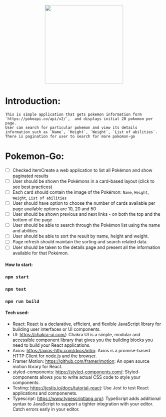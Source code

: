 
<p align="center">
  <img 
    width="250"
    height="250"
    src="https://upload.wikimedia.org/wikipedia/commons/thumb/9/98/International_Pok%C3%A9mon_logo.svg/1920px-International_Pok%C3%A9mon_logo.svg.png"
  >
</p>

# Introduction:

    This is simple application that gets pokemon information form `https://pokeapi.co/api/v2/`,  and displays initial 20 pokomon per page. 
    User can search for particular pokemon and view its details information such as `Name`, `Height`, `Weight`, `List of abilities`. There is pagination for user to search for more pokomon-go

# Pokemon-Go: 

- [ ] Checked itemCreate a web application to list all Pokémon and show paginated results
- [ ] User should be shown the Pokémons in a card-based layout (click to see best practices)
- [ ] Each card should contain the image of the Pokémon: `Name`, `Height`, `Weight`, `List of abilities`
- [ ] User should have option to choose the number of cards available per page available options are 10, 20 and 50
- [ ] User should be shown previous and next links - on both the top and the bottom of the page
- [ ] User should be able to search through the Pokémon list using the name and abilities
- [ ] User should be able to sort the result by name, height and weight.
- [ ] Page refresh should maintain the sorting and search related data.
- [ ] User should be taken to the details page and present all the information available for that Pokémon. 

#### How to start:

### `npm start`
### `npm test`
### `npm run build`

#### Tech used:

- React: React is a declarative, efficient, and flexible JavaScript library for building user interfaces or UI components. 
- UI: https://chakra-ui.com/: Chakra UI is a simple, modular and accessible component library that gives you the building blocks you need to build your React applications.
- Axios: https://axios-http.com/docs/intro: Axios is a promise-based HTTP Client for node.js and the browser. 
- Framer Motion: https://github.com/framer/motion: An open source motion library for React.
- styled-components: https://styled-components.com/: Styled-components allows you to write actual CSS code to style your components.
- Testing: https://jestjs.io/docs/tutorial-react: Use Jest to test React applications and componenets.
- Typescript: https://www.typescriptlang.org/: TypeScript adds additional syntax to JavaScript to support a tighter integration with your editor. Catch errors early in your editor.
